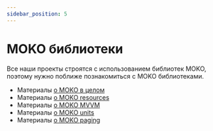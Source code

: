 ```yaml
---
sidebar_position: 5
---
```


# MOKO библиотеки

Все наши проекты строятся с использованием библиотек MOKO, поэтому нужно поближе познакомиться с MOKO библиотеками.

- Материалы [о MOKO в целом](../learning/libraries/moko/moko)
- Материалы [о MOKO resources](../learning/libraries/moko/moko-resources)
- Материалы [о MOKO MVVM](../learning/libraries/moko/moko-mvvm)
- Материалы [о MOKO units](../learning/libraries/moko/moko-units)
- Материалы [о MOKO paging](../learning/libraries/moko/moko-paging)
